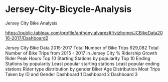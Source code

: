 # Jersey-City-Bicycle-Analysis
Jersey City Bike Analysis

https://public.tableau.com/profile/anthony.alvarez#!/vizhome/JCBikeData2016-2017/Dashboard2
	
Jersey City Bike Data 2015-2017
Total Number of Bike Trips
929,082 Total Number of Bike Trips from 2015 - 2017 in Jersey City
% Ridership Growth
Rider Peak Hours
Top 10 Starting Stations by popularity
Top 10 Ending Stations by popularity
Least popular starting stations
Least popular ending stations
Rider type distribution by gender
Biker Age Distribution
Most Trips Taken by ID and Gender
Dashboard 1
Dashboard 2
Dashboard 3


